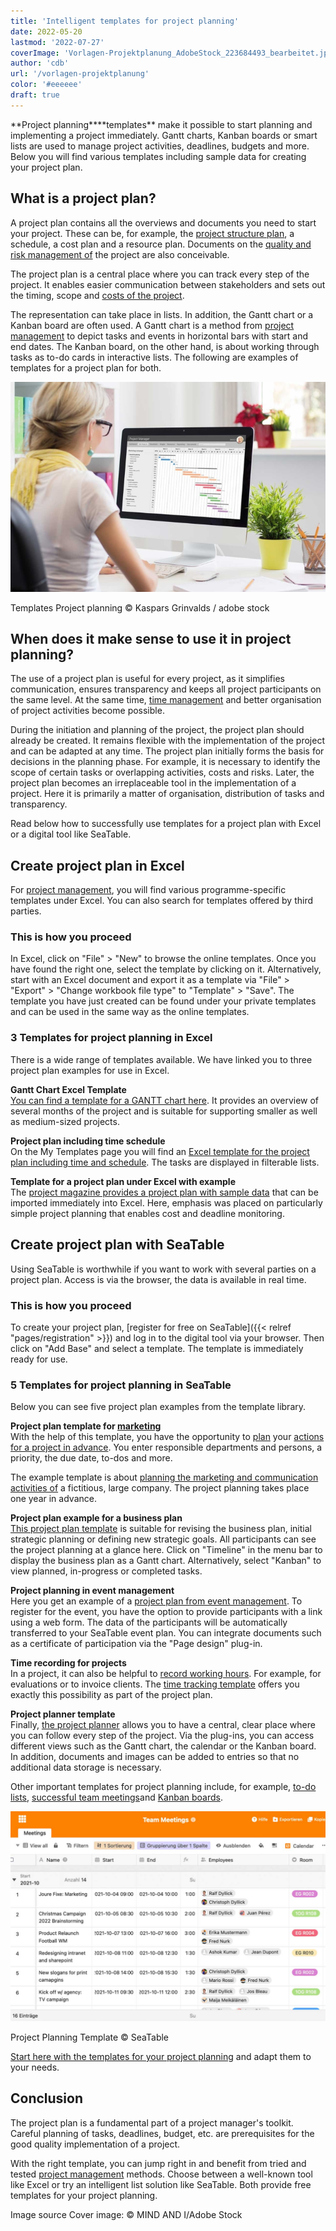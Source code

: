 ```yaml
---
title: 'Intelligent templates for project planning'
date: 2022-05-20
lastmod: '2022-07-27'
coverImage: 'Vorlagen-Projektplanung_AdobeStock_223684493_bearbeitet.jpg'
author: 'cdb'
url: '/vorlagen-projektplanung'
color: '#eeeeee'
draft: true
---
```


**Project planning\*\***templates\*\* make it possible to start planning and implementing a project immediately. Gantt charts, Kanban boards or smart lists are used to manage project activities, deadlines, budgets and more. Below you will find various templates including sample data for creating your project plan.

## What is a project plan?

A project plan contains all the overviews and documents you need to start your project. These can be, for example, the [project structure plan](https://seatable.io/en/projektstrukturplan-vorlage/), a schedule, a cost plan and a resource plan. Documents on the [quality and risk management of](https://seatable.io/en/swot-analyse-template/) the project are also conceivable.

The project plan is a central place where you can track every step of the project. It enables easier communication between stakeholders and sets out the timing, scope and [costs of the project](https://seatable.io/en/budgetplanung-vorlage/).

The representation can take place in lists. In addition, the Gantt chart or a Kanban board are often used. A Gantt chart is a method from [project management](https://seatable.io/en/projektmanagement/) to depict tasks and events in horizontal bars with start and end dates. The Kanban board, on the other hand, is about working through tasks as to-do cards in interactive lists. The following are examples of templates for a project plan for both.

![Staff member is working on a template for project planning.](images/Vorlagen-Projektplanung_AdobeStock_137171761_bearbeitet-711x474.jpg)

Templates Project planning © Kaspars Grinvalds / adobe stock

## When does it make sense to use it in project planning?

The use of a project plan is useful for every project, as it simplifies communication, ensures transparency and keeps all project participants on the same level. At the same time, [time management](https://seatable.io/en/arbeitszeiterfassung-in-excel/) and better organisation of project activities become possible.

During the initiation and planning of the project, the project plan should already be created. It remains flexible with the implementation of the project and can be adapted at any time. The project plan initially forms the basis for decisions in the planning phase. For example, it is necessary to identify the scope of certain tasks or overlapping activities, costs and risks. Later, the project plan becomes an irreplaceable tool in the implementation of a project. Here it is primarily a matter of organisation, distribution of tasks and transparency.

Read below how to successfully use templates for a project plan with Excel or a digital tool like SeaTable.

## Create project plan in Excel

For [project management](https://seatable.io/en/projekt-management-tool/), you will find various programme-specific templates under Excel. You can also search for templates offered by third parties.

### This is how you proceed

In Excel, click on "File" > "New" to browse the online templates. Once you have found the right one, select the template by clicking on it. Alternatively, start with an Excel document and export it as a template via "File" > "Export" > "Change workbook file type" to "Template" > "Save". The template you have just created can be found under your private templates and can be used in the same way as the online templates.

### 3 Templates for project planning in Excel

There is a wide range of templates available. We have linked you to three project plan examples for use in Excel.

**Gantt Chart Excel Template**  
[You can find a template for a GANTT chart here](https://vorla.ch/projektplan-vorlage/). It provides an overview of several months of the project and is suitable for supporting smaller as well as medium-sized projects.

**Project plan including time schedule**  
On the My Templates page you will find an [Excel template for the project plan including time and schedule](https://www.meinevorlagen.com/projektmanagement/projektplan-terminplan/). The tasks are displayed in filterable lists.

**Template for a project plan under Excel with example**  
The [project magazine provides a project plan with sample data](https://www.projektmagazin.de/tool/beispiel-projektplan) that can be imported immediately into Excel. Here, emphasis was placed on particularly simple project planning that enables cost and deadline monitoring.

## Create project plan with SeaTable

Using SeaTable is worthwhile if you want to work with several parties on a project plan. Access is via the browser, the data is available in real time.

### This is how you proceed

To create your project plan, [register for free on SeaTable]({{< relref "pages/registration" >}}) and log in to the digital tool via your browser. Then click on "Add Base" and select a template. The template is immediately ready for use.

### 5 Templates for project planning in SeaTable

Below you can see five project plan examples from the template library.

**Project plan template for [marketing](https://seatable.io/en/marketing/)**  
With the help of this template, you have the opportunity to [plan](https://seatable.io/en/vorlage/hntk-vocrksmyj-9746vka/) your [actions for a project in advance](https://seatable.io/en/vorlage/hntk-vocrksmyj-9746vka/). You enter responsible departments and persons, a priority, the due date, to-dos and more.

The example template is about [planning the marketing and communication activities of](https://seatable.io/en/marketingplan-vorlage/) a fictitious, large company. The project planning takes place one year in advance.

**Project plan example for a business plan**  
[This project plan template](https://seatable.io/en/vorlage/tstajcvyqfw9rcwobdte4q/) is suitable for revising the business plan, initial strategic planning or defining new strategic goals. All participants can see the project planning at a glance here. Click on "Timeline" in the menu bar to display the business plan as a Gantt chart. Alternatively, select "Kanban" to view planned, in-progress or completed tasks.

**Project planning in event management**  
Here you get an example of a [project plan from event management](https://seatable.io/en/vorlage/fewxqfzbsxocskxl7hikqq/). To register for the event, you have the option to provide participants with a link using a web form. The data of the participants will be automatically transferred to your SeaTable event plan. You can integrate documents such as a certificate of participation via the "Page design" plug-in.

**Time recording for projects**  
In a project, it can also be helpful to [record working hours](https://seatable.io/en/arbeitszeiterfassung-in-excel/). For example, for evaluations or to invoice clients. The [time tracking template](https://seatable.io/en/vorlage/ek3ry6ywsjoz-imsenb49g/) offers you exactly this possibility as part of the project plan.

**Project planner template**  
Finally, [the project planner](https://seatable.io/en/vorlage/ajlptlawq6-nyxqwyjfujq/) allows you to have a central, clear place where you can follow every step of the project. Via the plug-ins, you can access different views such as the Gantt chart, the calendar or the Kanban board. In addition, documents and images can be added to entries so that no additional data storage is necessary.

Other important templates for project planning include, for example, [to-do lists](https://seatable.io/en/vorlage/brsc53rrtqwduseehp2ntq/), [successful team meetings](https://seatable.io/en/vorlage/gumqbevcroszpprj6j4xyg/)and [Kanban boards](https://seatable.io/en/vorlage/od2g0vkhqxi5pdwsyrfwra/).

![](images/Vorlagen-Projektplanung_Template.jpg)

Project Planning Template © SeaTable

[Start here with the templates for your project planning](https://seatable.io/en/vorlagen/projekte/) and adapt them to your needs.

## Conclusion

The project plan is a fundamental part of a project manager's toolkit. Careful planning of tasks, deadlines, budget, etc. are prerequisites for the good quality implementation of a project.

With the right template, you can jump right in and benefit from tried and tested [project management](https://seatable.io/en/projekt-management-tool/) methods. Choose between a well-known tool like Excel or try an intelligent list solution like SeaTable. Both provide free templates for your project planning.

Image source Cover image: © MIND AND I/Adobe Stock
